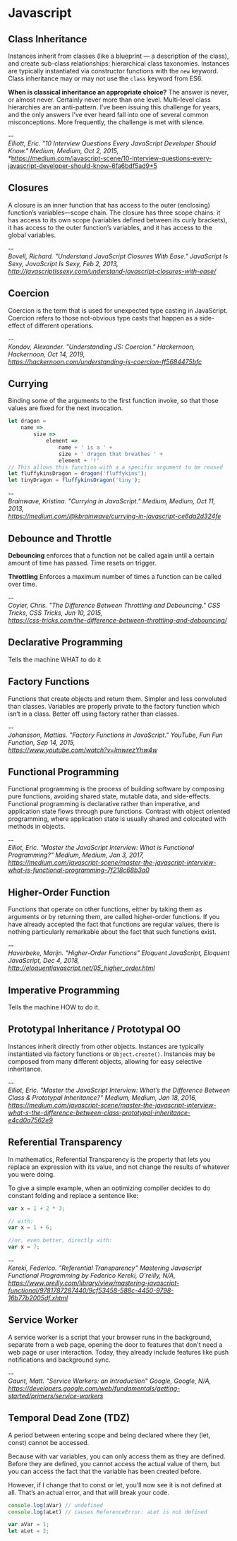 # Javascript

## Class Inheritance
Instances inherit from classes (like a blueprint — a description of the class), and create sub-class relationships: hierarchical class taxonomies. Instances are typically instantiated via constructor functions with the `new` keyword. Class inheritance may or may not use the `class` keyword from ES6.

**When is classical inheritance an appropriate choice?**
The answer is never, or almost never. Certainly never more than one level. Multi-level class hierarchies are an anti-pattern. I’ve been issuing this challenge for years, and the only answers I’ve ever heard fall into one of several common misconceptions. More frequently, the challenge is met with silence.

--  
*Elliott, Eric. "10 Interview Questions Every JavaScript Developer Should Know." Medium, Medium, Oct 2, 2015,*  
*https://medium.com/javascript-scene/10-interview-questions-every-javascript-developer-should-know-6fa6bdf5ad9*5


## Closures
A closure is an inner function that has access to the outer (enclosing) function’s variables—scope chain. The closure has three scope chains: it has access to its own scope (variables defined between its curly brackets), it has access to the outer function’s variables, and it has access to the global variables.

--  
*Bovell, Richard. "Understand JavaScript Closures With Ease." JavaScript Is Sexy, JavaScript Is Sexy, Feb 2, 2013,*  
*http://javascriptissexy.com/understand-javascript-closures-with-ease/*

## Coercion
Coercion is the term that is used for unexpected type casting in JavaScript. Coercion refers to those not-obvious type casts that happen as a side-effect of different operations.

--  
*Kondov, Alexander. "Understanding JS: Coercion." Hackernoon, Hackernoon, Oct 14, 2019,*  
*https://hackernoon.com/understanding-js-coercion-ff5684475bfc*

## Currying
Binding some of the arguments to the first function invoke, so that those values are fixed for the next invocation.
```javascript
let dragon =
    name =>
        size =>
            element =>
                name + ' is a ' +
                size + ' dragon that breathes ' +
                element + '!'
// This allows this function with a a specific argument to be reused
let fluffykinsDragon = dragon('fluffykins');
let tinyDragon = fluffykinsDragon('tiny');
```

--  
*Brainwave, Kristina. "Currying in JavaScript." Medium, Medium, Oct 11, 2013,*  
*https://medium.com/@kbrainwave/currying-in-javascript-ce6da2d324fe*

## Debounce and Throttle
**Debouncing** enforces that a function not be called again until a certain amount of time has passed. Time resets on trigger.

**Throttling** Enforces a maximum number of times a function can be called over time.

--  
*Coyier, Chris. "The Difference Between Throttling and Debouncing." CSS Tricks, CSS Tricks, Jun 10, 2015,*  
*https://css-tricks.com/the-difference-between-throttling-and-debouncing/*


## Declarative Programming
Tells the machine WHAT to do it

## Factory Functions
Functions that create objects and return them. Simpler and less convoluted than classes. Variables are properly private to the factory function which isn’t in a class. Better off using factory rather than classes.

--  
*Johansson, Mattias. "Factory Functions in JavaScript." YouTube, Fun Fun Function, Sep 14, 2015,*  
*https://www.youtube.com/watch?v=ImwrezYhw4w*

## Functional Programming
Functional programming is the process of building software by composing pure functions, avoiding shared state, mutable data, and side-effects. Functional programming is declarative rather than imperative, and application state flows through pure functions. Contrast with object oriented programming, where application state is usually shared and colocated with methods in objects.

--  
*Elliot, Eric. "Master the JavaScript Interview: What is Functional Programming?" Medium, Medium, Jan 3, 2017,*  
*https://medium.com/javascript-scene/master-the-javascript-interview-what-is-functional-programming-7f218c68b3a0*


## Higher-Order Function
Functions that operate on other functions, either by taking them as arguments or by returning them, are called higher-order functions. If you have already accepted the fact that functions are regular values, there is nothing particularly remarkable about the fact that such functions exist.

--  
*Haverbeke, Marijn. "Higher-Order Functions" Eloquent JavaScript, Eloquent JavaScript, Dec 4, 2018,*  
*http://eloquentjavascript.net/05_higher_order.html*

## Imperative Programming
Tells the machine HOW to do it.

## Prototypal Inheritance / Prototypal OO
Instances inherit directly from other objects. Instances are typically instantiated via factory functions or `Object.create()`. Instances may be composed from many different objects, allowing for easy selective inheritance.

--  
*Elliot, Eric. "Master the JavaScript Interview: What’s the Difference Between Class & Prototypal Inheritance?" Medium, Medium, Jan 18, 2016,*  
*https://medium.com/javascript-scene/master-the-javascript-interview-what-s-the-difference-between-class-prototypal-inheritance-e4cd0a7562e9*

## Referential Transparency
In mathematics, Referential Transparency is the property that lets you replace an expression with its value, and not change the results of whatever you were doing.

To give a simple example, when an optimizing compiler decides to do constant folding and replace a sentence like:
```javascript
var x = 1 + 2 * 3;

// with:
var x = 1 + 6;

//or, even better, directly with:
var x = 7;
```

--  
*Kereki, Federico. "Referential Transparency" Mastering Javascript Functional Programming by Federico Kereki, O'reilly, N/A,*  
*https://www.oreilly.com/library/view/mastering-javascript-functional/9781787287440/9cf53458-588c-4450-9798-16b77b2005df.xhtml*

## Service Worker
A service worker is a script that your browser runs in the background, separate from a web page, opening the door to features that don't need a web page or user interaction. Today, they already include features like push notifications and background sync.

--  
*Gaunt, Matt. "Service Workers: an Introduction" Google, Google, N/A,*  
*https://developers.google.com/web/fundamentals/getting-started/primers/service-workers*



## Temporal Dead Zone (TDZ)
A period between entering scope and being declared where they (let, const) cannot be accessed.

Because with var variables, you can only access them as they are defined. Before they are defined, you cannot access the actual value of them, but you can access the fact that the variable has been created before.

However, if I change that to const or let, you’ll now see  it is not defined at all. That’s an actual error, and that will break your code.
```javascript
console.log(aVar) // undefined
console.log(aLet) // causes ReferenceError: aLet is not defined

var aVar = 1;
let aLet = 2;
```
